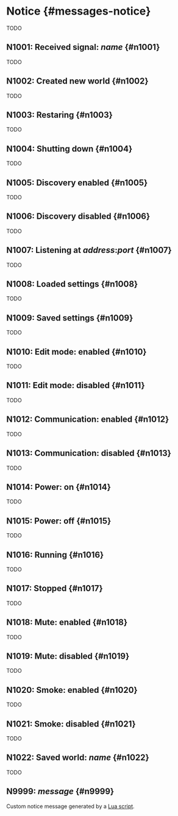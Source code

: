 # Notice {#messages-notice}

TODO


## N1001: Received signal: *name* {#n1001}

TODO


## N1002: Created new world {#n1002}

TODO


## N1003: Restaring {#n1003}

TODO


## N1004: Shutting down {#n1004}

TODO


## N1005: Discovery enabled {#n1005}

TODO


## N1006: Discovery disabled {#n1006}

TODO


## N1007: Listening at *address*:*port* {#n1007}

TODO


## N1008: Loaded settings {#n1008}

TODO


## N1009: Saved settings {#n1009}

TODO


## N1010: Edit mode: enabled {#n1010}

TODO


## N1011: Edit mode: disabled {#n1011}

TODO


## N1012: Communication: enabled {#n1012}

TODO


## N1013: Communication: disabled {#n1013}

TODO


## N1014: Power: on {#n1014}

TODO


## N1015: Power: off {#n1015}

TODO


## N1016: Running {#n1016}

TODO


## N1017: Stopped {#n1017}

TODO


## N1018: Mute: enabled {#n1018}

TODO


## N1019: Mute: disabled {#n1019}

TODO


## N1020: Smoke: enabled {#n1020}

TODO


## N1021: Smoke: disabled {#n1021}

TODO


## N1022: Saved world: *name* {#n1022}

TODO



## N9999: *message* {#n9999}

Custom notice message generated by a [Lua script](../scripting.md).
